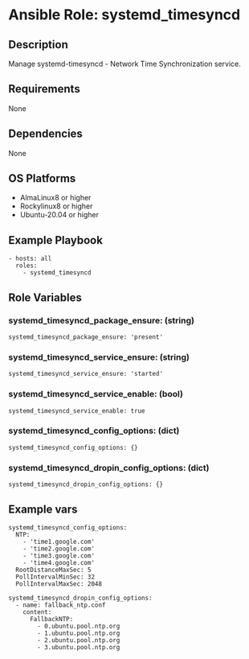 # Ansible Role: systemd_timesyncd

## Description

Manage systemd-timesyncd - Network Time Synchronization service.

## Requirements

None

## Dependencies

None

## OS Platforms

- AlmaLinux8 or higher
- Rockylinux8 or higher
- Ubuntu-20.04 or higher

## Example Playbook

```
- hosts: all
  roles:
    - systemd_timesyncd
```

## Role Variables

### systemd_timesyncd_package_ensure: (string)

```
systemd_timesyncd_package_ensure: 'present'
```

### systemd_timesyncd_service_ensure: (string)

```
systemd_timesyncd_service_ensure: 'started'
```

### systemd_timesyncd_service_enable: (bool)

```
systemd_timesyncd_service_enable: true
```

### systemd_timesyncd_config_options: (dict)

```
systemd_timesyncd_config_options: {}
```

### systemd_timesyncd_dropin_config_options: (dict)

```
systemd_timesyncd_dropin_config_options: {}
```

## Example vars

```
systemd_timesyncd_config_options:
  NTP:
    - 'time1.google.com'
    - 'time2.google.com'
    - 'time3.google.com'
    - 'time4.google.com'
  RootDistanceMaxSec: 5
  PollIntervalMinSec: 32
  PollIntervalMaxSec: 2048

systemd_timesyncd_dropin_config_options:
  - name: fallback_ntp.conf
    content:
      FallbackNTP:
        - 0.ubuntu.pool.ntp.org
        - 1.ubuntu.pool.ntp.org
        - 2.ubuntu.pool.ntp.org
        - 3.ubuntu.pool.ntp.org
```

